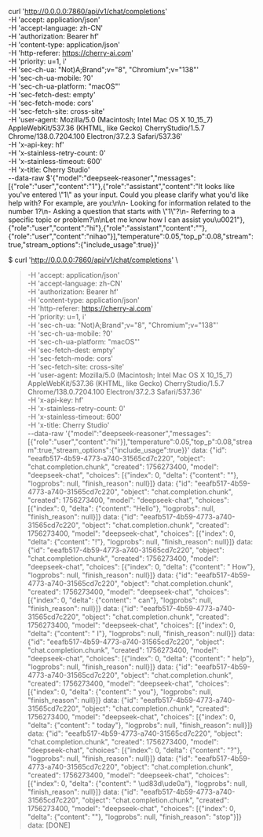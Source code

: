 curl 'http://0.0.0.0:7860/api/v1/chat/completions' \
  -H 'accept: application/json' \
  -H 'accept-language: zh-CN' \
  -H 'authorization: Bearer hf' \
  -H 'content-type: application/json' \
  -H 'http-referer: https://cherry-ai.com' \
  -H 'priority: u=1, i' \
  -H 'sec-ch-ua: "Not)A;Brand";v="8", "Chromium";v="138"' \
  -H 'sec-ch-ua-mobile: ?0' \
  -H 'sec-ch-ua-platform: "macOS"' \
  -H 'sec-fetch-dest: empty' \
  -H 'sec-fetch-mode: cors' \
  -H 'sec-fetch-site: cross-site' \
  -H 'user-agent: Mozilla/5.0 (Macintosh; Intel Mac OS X 10_15_7) AppleWebKit/537.36 (KHTML, like Gecko) CherryStudio/1.5.7 Chrome/138.0.7204.100 Electron/37.2.3 Safari/537.36' \
  -H 'x-api-key: hf' \
  -H 'x-stainless-retry-count: 0' \
  -H 'x-stainless-timeout: 600' \
  -H 'x-title: Cherry Studio' \
  --data-raw $'{"model":"deepseek-reasoner","messages":[{"role":"user","content":"1"},{"role":"assistant","content":"It looks like you\'ve entered \\"1\\" as your input. Could you please clarify what you\'d like help with? For example, are you:\\n\\n- Looking for information related to the number 1?\\n- Asking a question that starts with \\"1\\"?\\n- Referring to a specific topic or problem?\\n\\nLet me know how I can assist you\u0021"},{"role":"user","content":"hi"},{"role":"assistant","content":""},{"role":"user","content":"nihao"}],"temperature":0.05,"top_p":0.08,"stream":true,"stream_options":{"include_usage":true}}'



$   curl 'http://0.0.0.0:7860/api/v1/chat/completions' \
>   -H 'accept: application/json' \
>   -H 'accept-language: zh-CN' \
>   -H 'authorization: Bearer hf' \
>   -H 'content-type: application/json' \
>   -H 'http-referer: https://cherry-ai.com' \
>   -H 'priority: u=1, i' \
>   -H 'sec-ch-ua: "Not)A;Brand";v="8", "Chromium";v="138"' \
>   -H 'sec-ch-ua-mobile: ?0' \
>   -H 'sec-ch-ua-platform: "macOS"' \
>   -H 'sec-fetch-dest: empty' \
>   -H 'sec-fetch-mode: cors' \
>   -H 'sec-fetch-site: cross-site' \
>   -H 'user-agent: Mozilla/5.0 (Macintosh; Intel Mac OS X 10_15_7) AppleWebKit/537.36 (KHTML, like Gecko) CherryStudio/1.5.7 Chrome/138.0.7204.100 Electron/37.2.3 Safari/537.36' \
>   -H 'x-api-key: hf' \
>   -H 'x-stainless-retry-count: 0' \
>   -H 'x-stainless-timeout: 600' \
>   -H 'x-title: Cherry Studio' \
>   --data-raw '{"model":"deepseek-reasoner","messages":[{"role":"user","content":"hi"}],"temperature":0.05,"top_p":0.08,"stream":true,"stream_options":{"include_usage":true}}'
data: {"id": "eeafb517-4b59-4773-a740-31565cd7c220", "object": "chat.completion.chunk", "created": 1756273400, "model": "deepseek-chat", "choices": [{"index": 0, "delta": {"content": ""}, "logprobs": null, "finish_reason": null}]}
data: {"id": "eeafb517-4b59-4773-a740-31565cd7c220", "object": "chat.completion.chunk", "created": 1756273400, "model": "deepseek-chat", "choices": [{"index": 0, "delta": {"content": "Hello"}, "logprobs": null, "finish_reason": null}]}
data: {"id": "eeafb517-4b59-4773-a740-31565cd7c220", "object": "chat.completion.chunk", "created": 1756273400, "model": "deepseek-chat", "choices": [{"index": 0, "delta": {"content": "!"}, "logprobs": null, "finish_reason": null}]}
data: {"id": "eeafb517-4b59-4773-a740-31565cd7c220", "object": "chat.completion.chunk", "created": 1756273400, "model": "deepseek-chat", "choices": [{"index": 0, "delta": {"content": " How"}, "logprobs": null, "finish_reason": null}]}
data: {"id": "eeafb517-4b59-4773-a740-31565cd7c220", "object": "chat.completion.chunk", "created": 1756273400, "model": "deepseek-chat", "choices": [{"index": 0, "delta": {"content": " can"}, "logprobs": null, "finish_reason": null}]}
data: {"id": "eeafb517-4b59-4773-a740-31565cd7c220", "object": "chat.completion.chunk", "created": 1756273400, "model": "deepseek-chat", "choices": [{"index": 0, "delta": {"content": " I"}, "logprobs": null, "finish_reason": null}]}
data: {"id": "eeafb517-4b59-4773-a740-31565cd7c220", "object": "chat.completion.chunk", "created": 1756273400, "model": "deepseek-chat", "choices": [{"index": 0, "delta": {"content": " help"}, "logprobs": null, "finish_reason": null}]}
data: {"id": "eeafb517-4b59-4773-a740-31565cd7c220", "object": "chat.completion.chunk", "created": 1756273400, "model": "deepseek-chat", "choices": [{"index": 0, "delta": {"content": " you"}, "logprobs": null, "finish_reason": null}]}
data: {"id": "eeafb517-4b59-4773-a740-31565cd7c220", "object": "chat.completion.chunk", "created": 1756273400, "model": "deepseek-chat", "choices": [{"index": 0, "delta": {"content": " today"}, "logprobs": null, "finish_reason": null}]}
data: {"id": "eeafb517-4b59-4773-a740-31565cd7c220", "object": "chat.completion.chunk", "created": 1756273400, "model": "deepseek-chat", "choices": [{"index": 0, "delta": {"content": "?"}, "logprobs": null, "finish_reason": null}]}
data: {"id": "eeafb517-4b59-4773-a740-31565cd7c220", "object": "chat.completion.chunk", "created": 1756273400, "model": "deepseek-chat", "choices": [{"index": 0, "delta": {"content": " \ud83d\ude0a"}, "logprobs": null, "finish_reason": null}]}
data: {"id": "eeafb517-4b59-4773-a740-31565cd7c220", "object": "chat.completion.chunk", "created": 1756273400, "model": "deepseek-chat", "choices": [{"index": 0, "delta": {"content": ""}, "logprobs": null, "finish_reason": "stop"}]}
data: [DONE]


